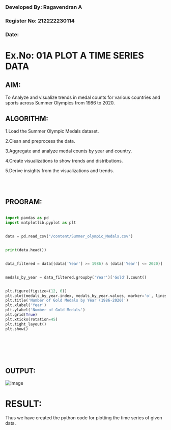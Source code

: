  ### Developed By: Ragavendran A
### Register No: 212222230114
### Date:

# Ex.No: 01A PLOT A TIME SERIES DATA


## AIM:
To Analyze and visualize trends in medal counts for various countries and sports across Summer Olympics from 1986 to 2020.

## ALGORITHM:

1.Load the Summer Olympic Medals dataset.

2.Clean and preprocess the data.

3.Aggregate and analyze medal counts by year and country.

4.Create visualizations to show trends and distributions.

5.Derive insights from the visualizations and trends.

<br />
<br />


## PROGRAM:


```python

import pandas as pd
import matplotlib.pyplot as plt


data = pd.read_csv("/content/Summer_olympic_Medals.csv")


print(data.head())


data_filtered = data[(data['Year'] >= 1986) & (data['Year'] <= 2020)]


medals_by_year = data_filtered.groupby('Year')['Gold'].count()


plt.figure(figsize=(12, 6))
plt.plot(medals_by_year.index, medals_by_year.values, marker='o', linestyle='-')
plt.title('Number of Gold Medals by Year (1986-2020)')
plt.xlabel('Year')
plt.ylabel('Number of Gold Medals')
plt.grid(True)
plt.xticks(rotation=45)
plt.tight_layout()
plt.show()


```
<br />
<br />
<br />
<br />

## OUTPUT:
![image](https://github.com/user-attachments/assets/8556a1af-cb0a-4f33-863d-c381ab6dcacd)


# RESULT:
Thus we have created the python code for plotting the time series of given data.
